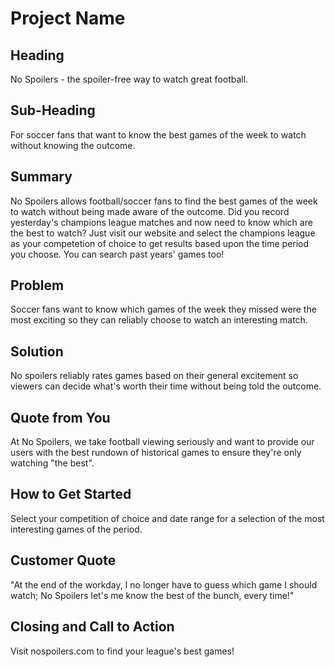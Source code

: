 # Project Name #

<!--
> This material was originally posted [here](http://www.quora.com/What-is-Amazons-approach-to-product-development-and-product-management). It is reproduced here for posterities sake.

There is an approach called "working backwards" that is widely used at Amazon. They work backwards from the customer, rather than starting with an idea for a product and trying to bolt customers onto it. While working backwards can be applied to any specific product decision, using this approach is especially important when developing new products or features.

For new initiatives a product manager typically starts by writing an internal press release announcing the finished product. The target audience for the press release is the new/updated product's customers, which can be retail customers or internal users of a tool or technology. Internal press releases are centered around the customer problem, how current solutions (internal or external) fail, and how the new product will blow away existing solutions.

If the benefits listed don't sound very interesting or exciting to customers, then perhaps they're not (and shouldn't be built). Instead, the product manager should keep iterating on the press release until they've come up with benefits that actually sound like benefits. Iterating on a press release is a lot less expensive than iterating on the product itself (and quicker!).

If the press release is more than a page and a half, it is probably too long. Keep it simple. 3-4 sentences for most paragraphs. Cut out the fat. Don't make it into a spec. You can accompany the press release with a FAQ that answers all of the other business or execution questions so the press release can stay focused on what the customer gets. My rule of thumb is that if the press release is hard to write, then the product is probably going to suck. Keep working at it until the outline for each paragraph flows.

Oh, and I also like to write press-releases in what I call "Oprah-speak" for mainstream consumer products. Imagine you're sitting on Oprah's couch and have just explained the product to her, and then you listen as she explains it to her audience. That's "Oprah-speak", not "Geek-speak".

Once the project moves into development, the press release can be used as a touchstone; a guiding light. The product team can ask themselves, "Are we building what is in the press release?" If they find they're spending time building things that aren't in the press release (overbuilding), they need to ask themselves why. This keeps product development focused on achieving the customer benefits and not building extraneous stuff that takes longer to build, takes resources to maintain, and doesn't provide real customer benefit (at least not enough to warrant inclusion in the press release).
 -->

## Heading ##
  No Spoilers - the spoiler-free way to watch great football.

## Sub-Heading ##
  For soccer fans that want to know the best games of the week to watch without knowing the outcome.

## Summary ##
  No Spoilers allows football/soccer fans to find the best games of the week to watch without being made aware of the outcome. Did you record yesterday's champions league matches and now need to know which are the best to watch? Just visit our website and select the champions league as your competetion of choice to get results based upon the time period you choose. You can search past years' games too!
## Problem ##
 Soccer fans want to know which games of the week they missed were the most exciting so they can reliably choose to watch an interesting match.
## Solution ##
 No spoilers reliably rates games based on their general excitement so viewers can decide what's worth their time without being told the outcome.
## Quote from You ##
At No Spoilers, we take football viewing seriously and want to provide our users with the best rundown of historical games to ensure they're only watching "the best".
## How to Get Started ##
Select your competition of choice and date range for a selection of the most interesting games of the period.
## Customer Quote ##
"At the end of the workday, I no longer have to guess which game I should watch; No Spoilers let's me know the best of the bunch, every time!"
## Closing and Call to Action ##
  Visit nospoilers.com to find your league's best games!
